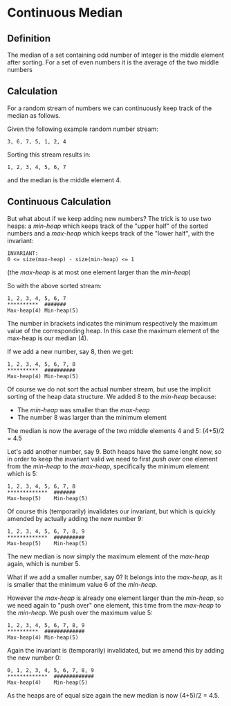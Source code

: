 # Continuous Median

## Definition

The median of a set containing odd number of integer is the middle element after sorting. For a set of even numbers it is the average of the two middle numbers

## Calculation

For a random stream of numbers we can continuously keep track of the median as follows.

Given the following example random number stream:
```
3, 6, 7, 5, 1, 2, 4
```
Sorting this stream results in:
```
1, 2, 3, 4, 5, 6, 7
```
and the median is the middle element 4.

## Continuous Calculation

 But what about if we keep adding new numbers? The trick is to use two heaps: a *min-heap* which keeps track of the "upper half" of the sorted numbers and a *max-heap* which keeps track of the "lower half", with the invariant:
 ```
 INVARIANT:
 0 <= size(max-heap) - size(min-heap) <= 1
 ```
(the *max-heap* is at most one element larger than the *min-heap*)

So with the above sorted stream:
```
1, 2, 3, 4, 5, 6, 7
**********  #######
Max-heap(4) Min-heap(5)
```
The number in brackets indicates the minimum respectively the maximum value of the corresponding heap. In this case the maximum element of the max-heap is our median (4).

If we add a new number, say 8, then we get:

```
1, 2, 3, 4, 5, 6, 7, 8
**********  ##########
Max-heap(4) Min-heap(5)
```

Of course we do not sort the actual number stream, but use the implicit sorting of the heap data structure. We added 8 to the *min-heap* because:

* The *min-heap* was smaller than the *max-heap*
* The number 8 was larger than the minimum element

The median is now the average of the two middle elements 4 and 5: (4+5)/2 = 4.5

Let's add another number, say 9. Both heaps have the same lenght now, so in order to keep the invariant valid we need to first *push over* one element from the *min-heap* to the *max-heap*, specifically the minimum element which is 5:

```
1, 2, 3, 4, 5, 6, 7, 8
*************  #######
Max-heap(5)    Min-heap(5)
```

Of course this (temporarily) invalidates our invariant, but which is quickly amended by actually adding the new number 9:

```
1, 2, 3, 4, 5, 6, 7, 8, 9
*************  ##########
Max-heap(5)    Min-heap(5)
```

The new median is now simply the maximum element of the *max-heap* again, which is number 5.

What if we add a smaller number, say 0? It belongs into the *max-heap*, as it is smaller that the minimum value 6 of the *min-heap*. 

However the *max-heap* is already one element larger than the *min-heap*, so we need again to "push over" one element, this time from the *max-heap* to the *min-heap*. We push over the maximum value 5:

```
1, 2, 3, 4, 5, 6, 7, 8, 9
**********  #############
Max-heap(4) Min-heap(5)
```

Again the invariant is (temporarily) invalidated, but we amend this by adding the new number 0:

```
0, 1, 2, 3, 4, 5, 6, 7, 8, 9
*************  #############
Max-heap(4)    Min-heap(5)
```

As the heaps are of equal size again the new median is now (4+5)/2 = 4.5.
